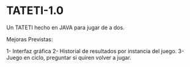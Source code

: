 # TATETI-1.0
Un TATETI hecho en JAVA para jugar de a dos.

Mejoras Previstas:

1- Interfaz gráfica
2- Historial de resultados por instancia del juego.
3- Juego en ciclo, preguntar si quiren volver a jugar.
